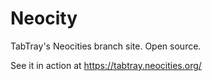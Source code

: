 # Neocity
TabTray's Neocities branch site. Open source.

See it in action at https://tabtray.neocities.org/
